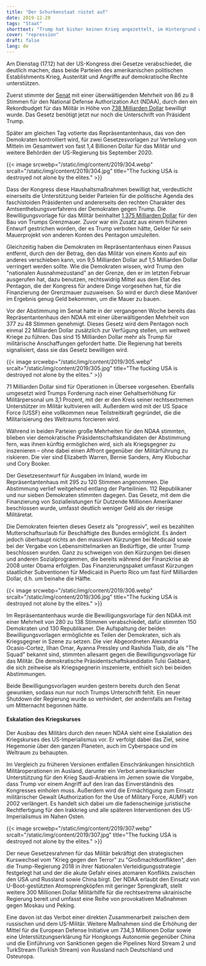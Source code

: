 ```yaml
---
title: "Der Schurkenstaat rüstet auf"
date: 2019-12-28
tags: "Staat"
shorttext: "Trump hat bisher keinen Krieg angezettelt, im Hintergrund wird nicht nur an der Amtsenthebung gearbeitet, nein es wird auch aufgerüstet."
cover: "repression"
draft: false
lang: de
---
```


Am Dienstag (17.12) hat der US-Kongress drei Gesetze verabschiedet, die deutlich machen, dass beide Parteien des amerikanischen politischen Establishments Krieg, Austerität und Angriffe auf demokratische Rechte unterstützen.

Zuerst stimmte der [Senat](https://www.senate.gov/legislative/LIS/roll_call_lists/roll_call_vote_cfm.cfm?congress=116&session=1&vote=00400 "Roll Call Vote 116th Congress - 1st Session") mit einer überwältigenden Mehrheit von 86 zu 8 Stimmen für den National Defense Authorization Act (NDAA), durch den ein Rekordbudget für das Militär in Höhe von [738 Milliarden Dollar](https://thehill.com/policy/defense/474892-senate-passes-738b-defense-bill "Senate sends $738B defense bill to Trump's desk") bewilligt wurde. Das Gesetz benötigt jetzt nur noch die Unterschrift von Präsident Trump.

Später am gleichen Tag votierte das Repräsentantenhaus, das von den Demokraten kontrolliert wird, für zwei Gesetzesvorlagen zur Verteilung von Mitteln im Gesamtwert von fast 1,4 Billionen Dollar für das Militär und weitere Behörden der US-Regierung bis September 2020.

{{< image srcwebp="/static/img/content/2019/304.webp" srcalt="/static/img/content/2019/304.jpg" title="The fucking USA is destroyed not alone by the elites." >}}

Dass der Kongress diese Haushaltsmaßnahmen bewilligt hat, verdeutlicht einerseits die Unterstützung beider Parteien für die politische Agenda des faschistoiden Präsidenten und andererseits den rechten Charakter des Amtsenthebungsverfahrens der Demokraten gegen Trump. Die Bewilligungsvorlage für das Militär beinhaltet [1,375 Milliarden Dollar](https://thehill.com/homenews/senate/474729-spending-deal-to-include-1375-billion-for-border-barriers "Spending deal to include $1.375 billion for border barriers") für den Bau von Trumps Grenzmauer. Zuvor war ein Zusatz aus einem früheren Entwurf gestrichen worden, der es Trump verboten hätte, Gelder für sein Mauerprojekt von anderen Konten des Pentagon umzuleiten.

Gleichzeitig haben die Demokraten im Repräsentantenhaus einen Passus entfernt, durch den der Betrag, den das Militär von einem Konto auf ein anderes verschieben kann, von 9,5 Milliarden Dollar auf 1,5 Milliarden Dollar verringert werden sollte. Wie die Demokraten wissen, wird Trump den "nationalen Ausnahmezustand" an der Grenze, den er im letzten Februar ausgerufen hat, dazu benutzen, rechtswidrig Mittel aus dem Etat des Pentagon, die der Kongress für andere Dinge vorgesehen hat, für die Finanzierung der Grenzmauer zuzuweisen. So wird er durch diese Manöver im Ergebnis genug Geld bekommen, um die Mauer zu bauen.

Vor der Abstimmung im Senat hatte in der vergangenen Woche bereits das Repräsentantenhaus den NDAA mit einer überwältigenden Mehrheit von 377 zu 48 Stimmen genehmigt. Dieses Gesetz wird dem Pentagon noch einmal 22 Milliarden Dollar zusätzlich zur Verfügung stellen, um weltweit Kriege zu führen. Das sind 15 Milliarden Dollar mehr als Trump für militärische Anschaffungen gefordert hatte. Die Regierung hat bereits signalisiert, dass sie das Gesetz bewilligen wird.

{{< image srcwebp="/static/img/content/2019/305.webp" srcalt="/static/img/content/2019/305.jpg" title="The fucking USA is destroyed not alone by the elites." >}}

71 Milliarden Dollar sind für Operationen in Übersee vorgesehen. Ebenfalls umgesetzt wird Trumps Forderung nach einer Gehaltserhöhung für Militärpersonal um 3,1 Prozent, mit der er den Kreis seiner rechtsextremen Unterstützer im Militär kultivieren will. Außerdem wird mit der US Space Force (USSF) eine vollkommen neue Teilstreitkraft gegründet, die die Militarisierung des Weltraums forcieren wird.

Während in beiden Parteien große Mehrheiten für den NDAA stimmten, blieben vier demokratische Präsidentschaftskandidaten der Abstimmung fern, was ihnen künftig ermöglichen wird, sich als Kriegsgegner zu inszenieren – ohne dabei einen Affront gegenüber der Militärführung zu riskieren. Die vier sind Elizabeth Warren, Bernie Sanders, Amy Klobuchar und Cory Booker.

Der Gesetzesentwurf für Ausgaben im Inland, wurde im Repräsentantenhaus mit 295 zu 120 Stimmen angenommen. Die Abstimmung verlief weitgehend entlang der Parteilinien. 112 Republikaner und nur sieben Demokraten stimmten dagegen. Das Gesetz, mit dem die Finanzierung von Sozialleistungen für Dutzende Millionen Amerikaner beschlossen wurde, umfasst deutlich weniger Geld als der riesige Militäretat.

Die Demokraten feierten dieses Gesetz als "progressiv", weil es bezahlten Mutterschaftsurlaub für Beschäftigte des Bundes ermöglicht. Es ändert jedoch überhaupt nichts an den massiven Kürzungen bei Medicaid sowie bei der Vergabe von Lebensmittelmarken an Bedürftige, die unter Trump beschlossen wurden. Ganz zu schweigen von den Kürzungen bei diesen und anderen Sozialprogrammen, die bereits während der Finanzkrise ab 2008 unter Obama erfolgten. Das Finanzierungspaket umfasst Kürzungen staatlicher Subventionen für Medicaid in Puerto Rico um fast fünf Milliarden Dollar, d.h. um beinahe die Hälfte.

{{< image srcwebp="/static/img/content/2019/306.webp" srcalt="/static/img/content/2019/306.jpg" title="The fucking USA is destroyed not alone by the elites." >}}

Im Repräsentantenhaus wurde die Bewilligungsvorlage für den NDAA mit einer Mehrheit von 280 zu 138 Stimmen verabschiedet, dafür stimmten 150 Demokraten und 130 Republikaner. Die Aufspaltung der beiden Bewilligungsvorlagen ermöglichte es Teilen der Demokraten, sich als Kriegsgegner in Szene zu setzen. Die vier Abgeordneten Alexandria Ocasio-Cortez, Ilhan Omar, Ayanna Pressley und Rashida Tlaib, die als "The Squad" bekannt sind, stimmten allesamt gegen die Bewilligungsvorlage für das Militär. Die demokratische Präsidentschaftskandidatin Tulsi Gabbard, die sich zeitweise als Kriegsgegnerin inszenierte, enthielt sich bei beiden Abstimmungen.

Beide Bewilligungsvorlagen wurden gestern bereits durch den Senat gewunken, sodass nun nur noch Trumps Unterschrift fehlt. Ein neuer Shutdown der Regierung wurde so verhindert, der andernfalls am Freitag um Mitternacht begonnen hätte.

#### Eskalation des Kriegskurses

Der Ausbau des Militärs durch den neuen NDAA sieht eine Eskalation des Kriegskurses des US-Imperialismus vor. Er verfolgt dabei das Ziel, seine Hegemonie über den ganzen Planeten, auch im Cyberspace und im Weltraum zu behaupten.

Im Vergleich zu früheren Versionen entfallen Einschränkungen hinsichtlich Militäroperationen im Ausland, darunter ein Verbot amerikanischer Unterstützung für den Krieg Saudi-Arabiens im Jemen sowie die Vorgabe, dass Trump vor einem Angriff auf den Iran das Einverständnis des Kongresses einholen muss. Außerdem wird die Ermächtigung zum Einsatz militärischer Gewalt (Authorization for the Use of Military Force, AUMF) von 2002 verlängert. Es handelt sich dabei um die fadenscheinige juristische Rechtfertigung für den Irakkrieg und alle späteren Interventionen des US-Imperialismus im Nahen Osten.

{{< image srcwebp="/static/img/content/2019/307.webp" srcalt="/static/img/content/2019/307.jpg" title="The fucking USA is destroyed not alone by the elites." >}}

Der neue Gesetzesrahmen für das Militär bekräftigt den strategischen Kurswechsel vom "Krieg gegen den Terror" zu "Großmachtkonflikten", den die Trump-Regierung 2018 in ihrer Nationalen Verteidigungsstrategie festgelegt hat und der die akute Gefahr eines atomaren Konflikts zwischen den USA und Russland sowie China birgt. Der NDAA erlaubt den Einsatz von U-Boot-gestützten Atomsprengköpfen mit geringer Sprengkraft, stellt weitere 300 Millionen Dollar Militärhilfe für die rechtsextreme ukrainische Regierung bereit und umfasst eine Reihe von provokativen Maßnahmen gegen Moskau und Peking.

Eine davon ist das Verbot einer direkten Zusammenarbeit zwischen dem russischen und dem US-Militär. Weitere Maßnahmen sind die Erhöhung der Mittel für die European Defense Initiative um 734,3 Millionen Dollar sowie eine Unterstützungserklärung für Hongkongs Autonomie gegenüber China und die Einführung von Sanktionen gegen die Pipelines Nord Stream 2 und TurkStream (Turkish Stream) von Russland nach Deutschland und Osteuropa.
